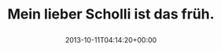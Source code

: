 ---
retweeted: false
source: <a href="http://twitter.com/download/android" rel="nofollow">Twitter for Android</a>
entities:
  hashtags: []
  symbols: []
  user_mentions: []
  urls: []
display_text_range:
- '0'
- '33'
favorite_count: '0'
id_str: '388517900820434944'
truncated: false
retweet_count: '0'
id: '388517900820434944'
created_at: Fri Oct 11 04:14:20 +0000 2013
favorited: false
full_text: Mein lieber Scholli ist das früh.
lang: de
tags:
- pesos/twitter
date: '2013-10-11T04:14:20+00:00'
src: https://twitter.com/bascht/status/388517900820434944
original_url: https://twitter.com/bascht/status/388517900820434944
type: twitter_tweet
text: Mein lieber Scholli ist das früh.
title: 'Mein lieber Scholli ist das früh.

  '

---